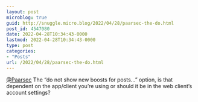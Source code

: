 ```yaml
---
layout: post
microblog: true
guid: http://snuggle.micro.blog/2022/04/28/paarsec-the-do.html
post_id: 4547080
date: 2022-04-28T10:34:43-0000
lastmod: 2022-04-28T10:34:43-0000
type: post
categories:
- "Posts"
url: /2022/04/28/paarsec-the-do.html
---
```

<p><span class="h-card" translate="no"><a href="https://mastodon.social/@Paarsec" class="u-url mention">@<span>Paarsec</span></a></span> The “do not show new boosts for posts…” option, is that dependent on the app/client you’re using or should it be in the web client’s account settings?</p>
